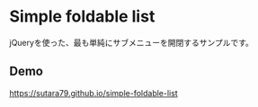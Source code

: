 # Simple foldable list
jQueryを使った、最も単純にサブメニューを開閉するサンプルです。

## Demo
https://sutara79.github.io/simple-foldable-list